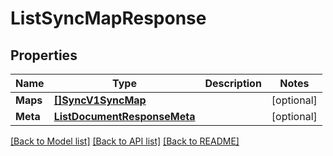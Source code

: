 # ListSyncMapResponse

## Properties

Name | Type | Description | Notes
------------ | ------------- | ------------- | -------------
**Maps** | [**[]SyncV1SyncMap**](SyncV1SyncMap.md) |  |[optional] 
**Meta** | [**ListDocumentResponseMeta**](ListDocumentResponseMeta.md) |  |[optional] 

[[Back to Model list]](../README.md#documentation-for-models) [[Back to API list]](../README.md#documentation-for-api-endpoints) [[Back to README]](../README.md)


